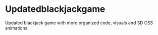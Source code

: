 # Updatedblackjackgame
Updated blackjack game with more organized code, visuals and 3D CSS animations
